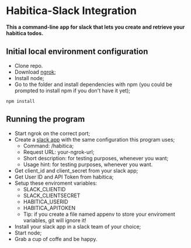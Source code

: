 # Habitica-Slack Integration
**This a command-line app for slack that lets you create and retrieve your habitica todos.**

## Initial local environment configuration
- Clone repo.
- Download [ngrok](https://ngrok.com/);
- Install node;
- Go to the folder and install dependencies with npm (you could be prompted to install npm if you don't have it yet);
```
npm install
```

## Running the program
- Start ngrok on the correct port;
- Create a [slack app](https://api.slack.com/apps/) with the same configuration this program uses;
  - Command: /habitica;
  - Request URL: your-ngrok-url;
  - Short description: for testing purposes, whenever you want;
  - Usage hint: for testing purposes, whenever you want.
- Get client_id and client_secret from your slack app;
- Get User ID and API Token from habitica;
- Setup these enviroment variables:
  - SLACK_CLIENTID
  - SLACK_CLIENTSECRET
  - HABITICA_USERID
  - HABITICA_APITOKEN
  - Tip: if you create a file named appenv to store your enviroment variables, git will ignore it!
- Install your slack app in a slack team of your choice;
- Start node;
- Grab a cup of coffe and be happy.
